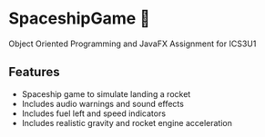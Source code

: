 # SpaceshipGame :rocket:
Object Oriented Programming and JavaFX Assignment for ICS3U1

## Features
- Spaceship game to simulate landing a rocket
- Includes audio warnings and sound effects
- Includes fuel left and speed indicators
- Includes realistic gravity and rocket engine acceleration
